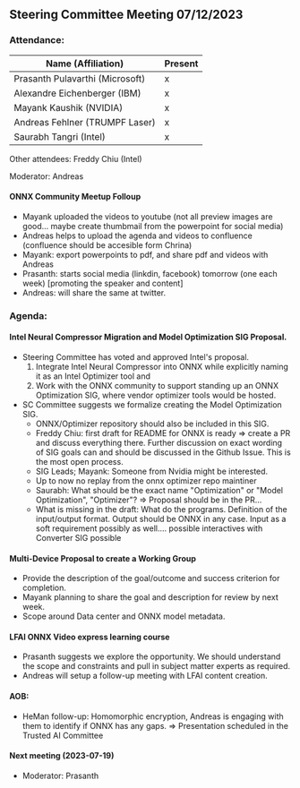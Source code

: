 ## Steering Committee Meeting 07/12/2023

### Attendance:

| Name (Affiliation)              | Present  |
| ------------------------------- | -------- |
| Prasanth Pulavarthi (Microsoft) | x  |
| Alexandre Eichenberger (IBM)    | x |
| Mayank Kaushik (NVIDIA)         | x |
| Andreas Fehlner (TRUMPF Laser)  | x |
| Saurabh Tangri (Intel)          | x |

Other attendees: Freddy Chiu (Intel)

Moderator: Andreas


#### ONNX Community Meetup Folloup
 - Mayank uploaded the videos to youtube (not all preview images are good... maybe create thumbmail from the powerpoint for social media)
 - Andreas helps to upload the agenda and videos to confluence (confluence should be accesible form Chrina)
 - Mayank: export powerpoints to pdf, and share pdf and videos with Andreas
 - Prasanth: starts social media (linkdin, facebook) tomorrow (one each week) [promoting the speaker and content]
 - Andreas: will share the same at twitter.


### Agenda:  
  #### Intel Neural Compressor Migration and Model Optimization SIG Proposal.
  - Steering Committee has voted and approved Intel's proposal.
    1.	Integrate Intel Neural Compressor into ONNX while explicitly naming it as an Intel Optimizer tool and
    2.	Work with the ONNX community to support standing up an ONNX Optimization SIG, where vendor optimizer tools would be hosted.
  - SC Committee suggests we formalize creating the Model Optimization SIG.
    - ONNX/Optimizer repository should also be included in this SIG.
    - Freddy Chiu: first draft for README for ONNX is ready => create a PR and discuss everything there. Further discussion on exact wording of SIG goals can and should be discussed in the Github Issue. This is the most open process.
    - SIG Leads; Mayank: Someone from Nvidia might be interested. 
    - Up to now no replay from the onnx optimizer repo maintiner
    - Saurabh: What should be the exact name "Optimization" or "Model Optimization", "Optimizer"? => Proposal should be in the PR...
    - What is missing in the draft: What do the programs. Definition of the input/output format. Output should be ONNX in any case. Input as a soft requirement possibly as well.... possible interactives with Converter SIG possible
  
  #### Multi-Device Proposal to create a Working Group
  - Provide the description of the goal/outcome and success criterion for completion.
  - Mayank planning to share the goal and description for review by next week.
  - Scope around Data center and ONNX model metadata.

  #### LFAI ONNX Video express learning course
  - Prasanth suggests we explore the opportunity. We should understand the scope and constraints and pull in subject matter experts as required.
  - Andreas will setup a follow-up meeting with LFAI content creation.

  #### AOB:
  - HeMan follow-up: Homomorphic encryption, Andreas is engaging with them to identify if ONNX has any gaps. => Presentation scheduled in the Trusted AI Committee
  
  #### Next meeting (2023-07-19)
  - Moderator: Prasanth

